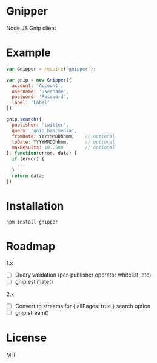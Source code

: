 # Gnipper

Node.JS Gnip client

# Example

``` js
var Gnipper = require('gnipper');

var gnip = new Gnipper({
  account: 'Account',
  username: 'Username',
  password: 'Password',
  label: 'Label'
});

gnip.search({
  publisher: 'twitter',
  query: 'gnip has:media',
  fromDate: YYYYMMDDhhmm,    // optional
  toDate: YYYYMMDDhhmm,      // optional
  maxResults: 10..500        // optional
}, function(error, data) {
  if (error) {
    ...
  }
  return data;
});
```

# Installation

```
npm install gnipper
```

# Roadmap

1.x

- [ ] Query validation (per-publisher operator whitelist, etc)
- [ ] gnip.estimate()

2.x

- [ ] Convert to streams for { allPages: true } search option
- [ ] gnip.stream()

# License

MIT
